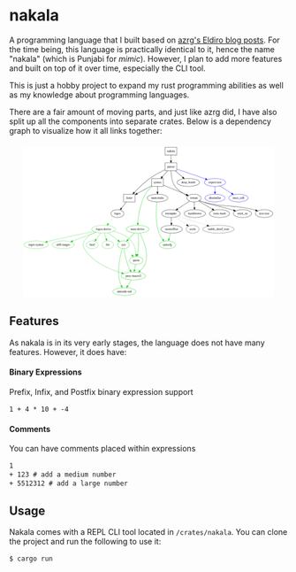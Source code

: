 # nakala

A programming language that I built based on [azrg's Eldiro blog posts](https://arzg.github.io/lang/). For the time being, this language is practically identical to it, hence the name "nakala" (which is Punjabi for _mimic_).
However, I plan to add more features and built on top of it over time, especially the CLI tool.

This is just a hobby project to expand my rust programming abilities as well as my knowledge about programming languages. 

There are a fair amount of moving parts, and just like azrg did, I have also split up all the components into separate crates. Below is a dependency graph to visualize how it all links together:
<p align="center" style="width: 90%; margin: auto; margin-top: 20px">
  <img src="./assets/graph.svg"/>
</p>

## Features
As nakala is in its very early stages, the language does not have many features. However, it does have:

#### Binary Expressions
Prefix, Infix, and Postfix binary expression support
```
1 + 4 * 10 + -4
```

#### Comments
You can have comments placed within expressions
```
1 
+ 123 # add a medium number
+ 5512312 # add a large number
```


## Usage
Nakala comes with a REPL CLI tool located in `/crates/nakala`. You can clone the project and run the following to use it:

```bash
$ cargo run
```


